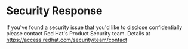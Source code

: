 # Security Response

If you've found a security issue that you'd like to disclose confidentially please contact Red Hat's Product Security team.
Details at https://access.redhat.com/security/team/contact
